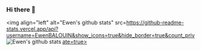 ### Hi there 👋
<img align="left" alt="Ewen's github stats" src=https://github-readme-stats.vercel.app/api?username=EwenBALOUIN&show_icons=true&hide_border=true&count_private=true>
<img align="left" alt="Ewen's github stats" src="https://github-readme-stats.vercel.app/api/top-langs/?username=EwenBALOUIN&hide_border=true">
<!--
**EwenBALOUIN/EwenBALOUIN** is a ✨ _special_ ✨ repository because its `README.md` (this file) appears on your GitHub profile.

Here are some ideas to get you started:

- 🔭 I’m currently working on ...
- 🌱 I’m currently learning ...
- 👯 I’m looking to collaborate on ...
- 🤔 I’m looking for help with ...
- 💬 Ask me about ...
- 📫 How to reach me: ...
- 😄 Pronouns: ...
- ⚡ Fun fact: ...
-->
